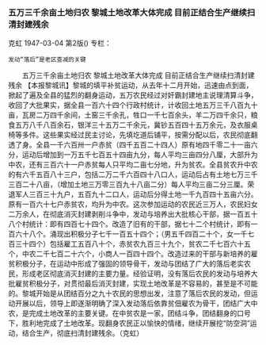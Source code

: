 ### 五万三千余亩土地归农  黎城土地改革大体完成  目前正结合生产继续扫清封建残余
克虹
1947-03-04
第2版()
专栏：

    发动“落后”是老区查减的关键
　　五万三千余亩土地归农
    黎城土地改革大体完成
    目前正结合生产继续扫清封建残余
    【本报黎城讯】黎城的填平补贫运动，从去年十二月开始，迅速由点到面，掀起了遍及全县的猛烈的翻身运动，五万农民经过对奸霸封建地主说理清算斗争，收回了大批果实，据全县一百六十四个行政村统计，计收回土地五万三千八百九十亩，瓦房二万四千余间，土窑三千余孔，牲口一千七百余头，羊二万四千余只，粮食五万八千八百余石，银洋三十五万二千余元，冀钞五百四十五万余元，及衣服桌椅等多件。这些果实经过民主讨论，先填圪道后铺平，按需分配以后，农民彻底翻透了身。全县一千六百卅一户赤贫（四千五百二十四人）原有地四千零二十一亩六分，运动后增加到一万五千七百五十四亩九分，每人平均三亩四分八厘，大部升为中农，还有三百六十一户赤贫每人只平均二亩七分地，升为贫农。全县贫农升中农的有六千五百八十三户，包括二万二千六百四十八口人，运动后占有土地七万三千三百二十八亩，（增加土地三万零三百九十八亩二分）每人平均三亩二分三厘。荣退军人三百三十九户，五百九十二口人，运动后分得土地一千九百四十五亩六分。原有一百六十七户赤贫农，均升为中农。这次参加运动的农民近三万人，农民妇女二万余人，在彻底消灭封建剥削斗争中，发动与培养出大批核心干部，据一百五十八个村统计：即有四百七十四个。改造了旧有的干部，据七十二个村统计，即有一百六十八个。涌现出积极分子七千一百五十四个；（男五千四百二十个，女一千七百三十四个）包括雇工五百八十个，赤贫农九百三十九个，贫农二千七百六十五个，中农二千七百二十六个，小商人一百四十四个。改造过来的干部与新培养的雇贫积极分子，在运动中形成了强固的领导骨干，发动与团结了广大的落后老实农民，形成老区彻底消灭封建的主要力量。经验证明，没有落后农民的发动与培养大批雇贫积极分子，对贯彻最后消灭封建，实现土地改革是不容易的，甚至是不可能的。黎城开始是从团结百分之九十农民的思想出发，注意了落后农民的发动，但运动开展以后，领导上即逐渐明确了深入发动落后依靠贫佃雇农为骨干，团结广大中农，是完成土地改革的主要关键。在中贫农是一家，团结斗争，团结翻身的口号下，胜利地完成了土地改革。现翻身农民正以愉快的情绪，继续开展挖“防空洞”运动，结合生产，彻底扫清封建残余。（克虹）
